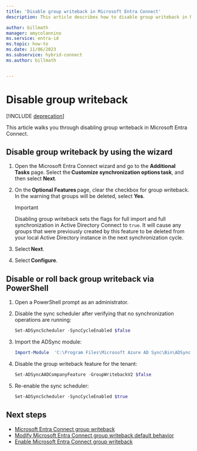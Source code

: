 ```yaml
---
title: 'Disable group writeback in Microsoft Entra Connect'
description: This article describes how to disable group writeback in Microsoft Entra Connect by using the wizard and PowerShell.

author: billmath
manager: amycolannino
ms.service: entra-id
ms.topic: how-to
ms.date: 11/06/2023
ms.subservice: hybrid-connect
ms.author: billmath


---
```


# Disable group writeback 

[!INCLUDE [deprecation](~/includes/gwb-v2-deprecation.md)]

This article walks you through disabling group writeback in Microsoft Entra Connect. 

## Disable group writeback by using the wizard

1. Open the Microsoft Entra Connect wizard and go to the **Additional Tasks** page. Select the **Customize synchronization options task**, and then select **Next**. 
2. On the **Optional Features** page, clear the checkbox for group writeback. In the warning that groups will be deleted, select **Yes**. 
 
   > [!IMPORTANT] 
   > Disabling group writeback sets the flags for full import and full synchronization in Active Directory Connect to `true`. It will cause any groups that were previously created by this feature to be deleted from your local Active Directory instance in the next synchronization cycle. 

3. Select **Next**. 
4. Select **Configure**. 


## Disable or roll back group writeback via PowerShell 

1. Open a PowerShell prompt as an administrator. 
2. Disable the sync scheduler after verifying that no synchronization operations are running:

   ``` PowerShell 
   Set-ADSyncScheduler -SyncCycleEnabled $false  
   ``` 
3. Import the ADSync module: 

   ``` PowerShell 
   Import-Module  'C:\Program Files\Microsoft Azure AD Sync\Bin\ADSync\ADSync.psd1' 
   ``` 
4. Disable the group writeback feature for the tenant: 

   ``` PowerShell 
   Set-ADSyncAADCompanyFeature -GroupWritebackV2 $false 
   ``` 
5. Re-enable the sync scheduler:

   ``` PowerShell 
   Set-ADSyncScheduler -SyncCycleEnabled $true  
   ``` 


## Next steps 

- [Microsoft Entra Connect group writeback](how-to-connect-group-writeback-v2.md) 
- [Modify Microsoft Entra Connect group writeback default behavior](how-to-connect-modify-group-writeback.md) 
- [Enable Microsoft Entra Connect group writeback](how-to-connect-group-writeback-enable.md) 
 

